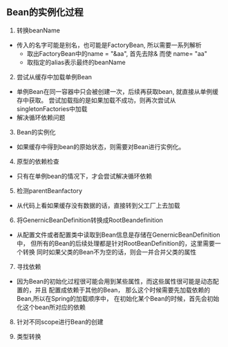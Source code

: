 ## Bean的实例化过程
1. 转换beanName 
- 传入的名字可能是别名，也可能是FactoryBean, 所以需要一系列解析
    - 取出FactoryBean中的name = "&aa", 首先去除& 而使 name= "aa"
    - 取指定的alias表示最终的beanName
    
2. 尝试从缓存中加载单例Bean
- 单例Bean在同一容器中只会被创建一次，后续再获取bean, 就直接从单例缓存中获取。
尝试加载指的是如果加载不成功，则再次尝试从singletonFactories中加载
- 解决循环依赖问题

3. Bean的实例化
- 如果缓存中得到bean的原始状态，则需要对Bean进行实例化。

4. 原型的依赖检查
- 只有在单例bean的情况下，才会尝试解决循环依赖

5. 检测parentBeanfactory
- 从代码上看如果缓存没有数据的话，直接转到父工厂上去加载

6. 将GenernicBeanDefinition转换成RootBeandefinition
- 从配置文件或者配置类中读取到Bean信息是存储在GenernicBeanDefinition中，
但所有的Bean的后续处理都是针对RootBeanDefinition的，这里需要一个转换
同时如果父类的Bean不为空的话，则会一并合并父类的属性

7. 寻找依赖
- 因为Bean的初始化过程很可能会用到某些属性，而这些属性很可能是动态配置的，并且
配置成依赖于其他的Bean， 那么这个时候需要先加载依赖的Bean,所以在Spring的加载顺序中，
在初始化某个Bean的时候，首先会初始化这个bean所对应的依赖

8. 针对不同scope进行Bean的创建

9. 类型转换


